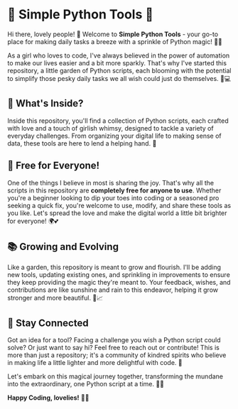 # 🌸 Simple Python Tools 🌸

Hi there, lovely people! 👋 Welcome to **Simple Python Tools** - your go-to place for making daily tasks a breeze with a sprinkle of Python magic! 🌈✨

As a girl who loves to code, I've always believed in the power of automation to make our lives easier and a bit more sparkly. That's why I've started this repository, a little garden of Python scripts, each blooming with the potential to simplify those pesky daily tasks we all wish could just do themselves. 🌻💻

## 💖 What's Inside?

Inside this repository, you'll find a collection of Python scripts, each crafted with love and a touch of girlish whimsy, designed to tackle a variety of everyday challenges. From organizing your digital life to making sense of data, these tools are here to lend a helping hand. 💌

## 🎀 Free for Everyone!

One of the things I believe in most is sharing the joy. That's why all the scripts in this repository are **completely free for anyone to use**. Whether you're a beginner looking to dip your toes into coding or a seasoned pro seeking a quick fix, you're welcome to use, modify, and share these tools as you like. Let's spread the love and make the digital world a little bit brighter for everyone! 🌍💕

## 📚 Growing and Evolving

Like a garden, this repository is meant to grow and flourish. I'll be adding new tools, updating existing ones, and sprinkling in improvements to ensure they keep providing the magic they're meant to. Your feedback, wishes, and contributions are like sunshine and rain to this endeavor, helping it grow stronger and more beautiful. 🌷📈

## 💌 Stay Connected

Got an idea for a tool? Facing a challenge you wish a Python script could solve? Or just want to say hi? Feel free to reach out or contribute! This is more than just a repository; it's a community of kindred spirits who believe in making life a little lighter and more delightful with code. 🌟

Let's embark on this magical journey together, transforming the mundane into the extraordinary, one Python script at a time. 🚀🌈

**Happy Coding, lovelies!** 💖✨

